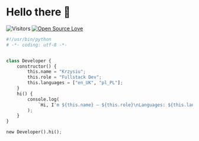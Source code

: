 # Hello there 👋

![Visitors](https://api.visitorbadge.io/api/visitors?path=https%3A%2F%2Fgithub.com%2FKrzysiu-me&label=VISITORS&countColor=%232ccce4&style=plastic)
[![Open Source Love](https://badges.frapsoft.com/os/v1/open-source.svg?v=102)](https://github.com/ellerbrock/open-source-badge/)

```python
#!/usr/bin/python
# -*- coding: utf-8 -*-


class Developer {
    constructor() {
        this.name = "Krzysiu";
        this.role = "Fullstack Dev";
        this.languages = ["en_UK", "pl_PL"];
    }
    hi() {
        console.log(
            `Hi, I'm ${this.name} — ${this.role}\nLanguages: ${this.languages.join(", ")}\nThanks for visiting!`
        );
    }
}

new Developer().hi();

```
